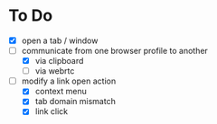 # To Do
- [x] open a tab / window
- [ ] communicate from one browser profile to another
    - [x] via clipboard
    - [ ] via webrtc
- [ ] modify a link open action
    - [x] context menu
    - [x] tab domain mismatch
    - [x] link click